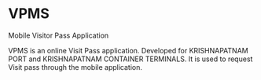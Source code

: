 # VPMS
Mobile Visitor Pass Application

VPMS is an online Visit Pass application. Developed for KRISHNAPATNAM PORT and KRISHNAPATNAM CONTAINER TERMINALS. 
It is used to request Visit pass through the mobile application.